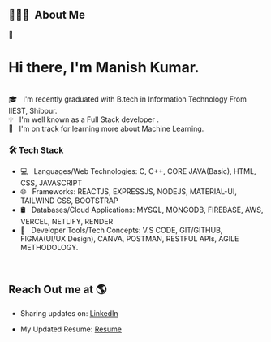 


## 👨🏻‍💻 &nbsp;About Me


👨 &nbsp; <h1> Hi there, I'm Manish Kumar.</h1>  
🎓 &nbsp; I'm recently graduated with B.tech in Information Technology From IIEST, Shibpur.\
💡 &nbsp; I'm well known as a Full Stack developer .<br>
🌱 &nbsp; I'm on track for learning more about Machine Learning.

<h3>🛠 Tech Stack</h3>

- 💻 &nbsp; Languages/Web Technologies: C, C++, CORE JAVA(Basic), HTML, CSS, JAVASCRIPT
- 🌐 &nbsp; Frameworks: REACTJS, EXPRESSJS, NODEJS, MATERIAL-UI, TAILWIND CSS, BOOTSTRAP
- 🛢 &nbsp; Databases/Cloud Applications: MYSQL, MONGODB, FIREBASE, AWS, VERCEL, NETLIFY, RENDER
- 🔧 &nbsp; Developer Tools/Tech Concepts: V.S CODE, GIT/GITHUB, FIGMA(UI/UX Design), CANVA, POSTMAN,
RESTFUL APIs, AGILE METHODOLOGY.

<br>

## Reach Out me at 🌎 <a href="https://www.linkedin.com/in/manish-kr-mandal/"></a>
- Sharing updates on: <a href="https://www.linkedin.com/in/manish-kr-mandal/">LinkedIn</a>

- My Updated Resume: <a href="https://drive.google.com/file/d/1YkD-LOE8xwg-DlYDuKk-rDB-V6d63_LH/view?usp=sharing">Resume</a>
</br>
</br>

<br>
